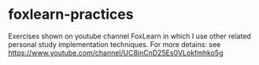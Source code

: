 # foxlearn-practices
Exercises shown on youtube channel FoxLearn in which I use other related personal study implementation techniques. For more detains: see https://www.youtube.com/channel/UC8inCnD25Es0VLokfmhko5g

